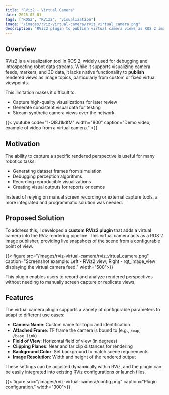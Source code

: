 ```yaml
---
title: "RViz2 - Virtual Camera"
date: 2025-05-01
tags: ["ROS2", "RViz2", "visualization"]
image: "/images/rviz-virtual-camera/rviz_virtual_camera.png"
description: "RViz2 plugin to publish virtual camera views as ROS 2 image topics for simulation, testing, and visualization."
---
```


## Overview

RViz2 is a visualization tool in ROS 2, widely used for debugging and introspecting robot data streams. While it supports visualizing camera feeds, markers, and 3D data, it lacks native functionality to **publish** rendered views as image topics, particularly from custom or fixed virtual viewpoints.

This limitation makes it difficult to:
- Capture high-quality visualizations for later review
- Generate consistent visual data for testing
- Stream synthetic camera views over the network

{{< youtube code="1-QI8J1kdfM" width="800" caption="Demo video, example of video from a virtual camera." >}}

## Motivation

The ability to capture a specific rendered perspective is useful for many robotics tasks:
- Generating dataset frames from simulation
- Debugging perception algorithms
- Recording reproducible visualizations
- Creating visual outputs for reports or demos

Instead of relying on manual screen recording or external capture tools, a more integrated and programmatic solution was needed.

## Proposed Solution

To address this, I developed a **custom RViz2 plugin** that adds a virtual camera into the RViz rendering pipeline. This virtual camera acts as a ROS 2 image publisher, providing live snapshots of the scene from a configurable point of view.

{{< figure src="/images/rviz-virtual-camera/rviz_virtual_camera.png" caption="Screenshot example: Left - RViz2 view; Right - rqt_image_view displaying the virtual camera feed." width="500">}}

This plugin enables users to record and analyze rendered perspectives without needing to manually screen capture or replicate views.

## Features

The virtual camera plugin supports a variety of configurable parameters to adapt to different use cases:

- **Camera Name**: Custom name for topic and identification
- **Attached Frame**: TF frame the camera is bound to (e.g., `/map`, `/base_link`)
- **Field of View**: Horizontal field of view (in degrees)
- **Clipping Planes**: Near and far clip distances for rendering
- **Background Color**: Set background to match scene requirements
- **Image Resolution**: Width and height of the rendered output

These settings can be adjusted dynamically within RViz, and the plugin can be easily integrated into existing RViz configurations or launch files.

{{< figure src="/images/rviz-virtual-camera/config.png" caption="Plugin configuration." width="300">}}

<!-- ## Applications

This plugin is particularly useful for:

- **Simulation pipelines**: Capture synthetic sensor data from Gazebo or other simulated environments.
- **Testing and debugging**: Monitor specific visual perspectives without physical cameras.
- **Offline video generation**: Render visualizations from logs or bag files in a reproducible manner.
- **Educational content**: Record consistent viewports for tutorials and presentations. -->


<!-- ## Conclusion

The RViz2 Virtual Camera plugin extends the standard visualization capabilities of ROS 2 by offering a way to publish high-quality, configurable image streams directly from the 3D rendered scene. This tool simplifies debugging, demo creation, and data generation, and opens the door to richer, programmatic use of RViz.

Stay tuned for the full video demo and release instructions. -->

